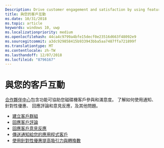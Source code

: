 ```yaml
---
Description: Drive customer engagement and satisfaction by using features like notifications, targeted offers, responding to reviews and feedback, and more.
title: 與您的客戶互動
ms.date: 10/31/2018
ms.topic: article
keywords: windows 10, uwp
ms.localizationpriority: medium
ms.openlocfilehash: 44ca4c9799a4bfe15decf0e23516d663f48092e9
ms.sourcegitcommit: a3dc929858415b933943bba5aa7487ffa721899f
ms.translationtype: MT
ms.contentlocale: zh-TW
ms.lasthandoff: 12/07/2018
ms.locfileid: "8796167"
---
```

# <a name="engage-with-your-customers"></a>與您的客戶互動

[合作夥伴中心](https://partner.microsoft.com/dashboard)包含功能可協助您磁碟機客戶參與和滿意度。 了解如何使用通知、 針對性優惠、 回應評論和意見反應，及其他問題。

-   [建立客戶群組](create-customer-groups.md)
-   [回應客戶評論](respond-to-customer-reviews.md)
-   [回應客戶意見反應](respond-to-customer-feedback.md)
-   [傳送通知給您的應用程式客戶](send-push-notifications-to-your-apps-customers.md)
-   [使用針對性優惠提高吸引力與轉換數](use-targeted-offers-to-maximize-engagement-and-conversions.md)

 
